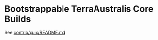# Bootstrappable TerraAustralis Core Builds

See [contrib/guix/README.md](../contrib/guix/README.md)
